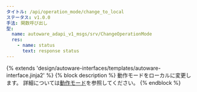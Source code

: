 ```yaml
---
タイトル: /api/operation_mode/change_to_local
ステータス: v1.0.0
手法: 関数呼び出し
型:
  name: autoware_adapi_v1_msgs/srv/ChangeOperationMode
  res:
    - name: status
      text: response status
---
```


{% extends 'design/autoware-interfaces/templates/autoware-interface.jinja2' %}
{% block description %}
動作モードをローカルに変更します。
詳細については[動作モード](../../../features/operation_mode.md)を参照してください。
{% endblock %}
